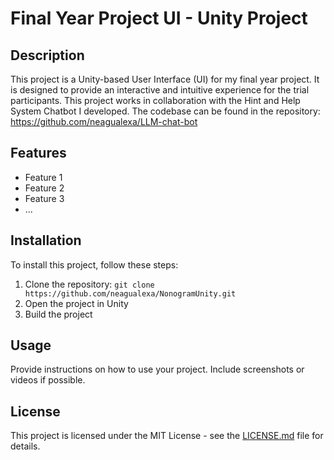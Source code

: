 # Final Year Project UI - Unity Project

## Description

This project is a Unity-based User Interface (UI) for my final year project. It is designed to provide an interactive and intuitive experience for the trial participants.
This project works in collaboration with the Hint and Help System Chatbot I developed. The codebase can be found in the repository: https://github.com/neagualexa/LLM-chat-bot

## Features

- Feature 1
- Feature 2
- Feature 3
- ...

## Installation

To install this project, follow these steps:

1. Clone the repository: `git clone https://github.com/neagualexa/NonogramUnity.git`
2. Open the project in Unity
3. Build the project

## Usage

Provide instructions on how to use your project. Include screenshots or videos if possible.

## License

This project is licensed under the MIT License - see the [LICENSE.md](LICENSE.md) file for details.
